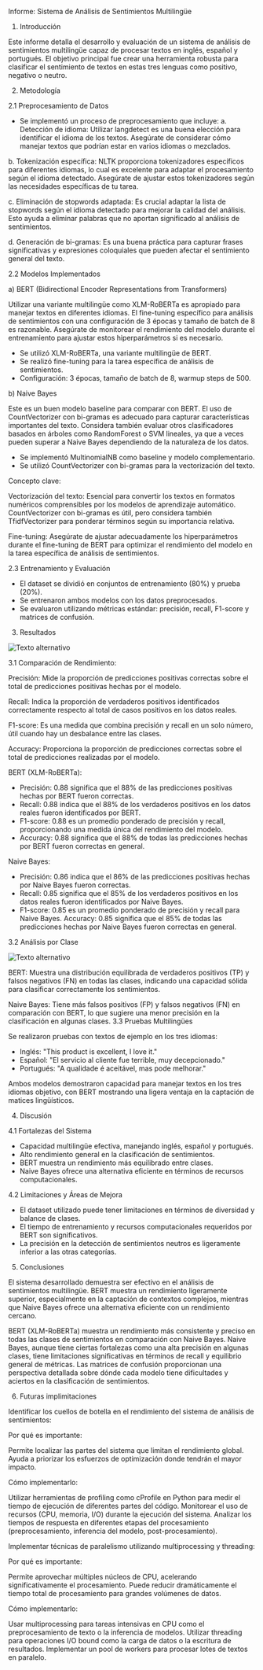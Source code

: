 Informe: Sistema de Análisis de Sentimientos Multilingüe

1. Introducción

Este informe detalla el desarrollo y evaluación de un sistema de análisis de sentimientos multilingüe capaz de procesar textos en inglés, español y portugués. El objetivo principal fue crear una herramienta robusta para clasificar el sentimiento de textos en estas tres lenguas como positivo, negativo o neutro.

2. Metodología

2.1 Preprocesamiento de Datos
- Se implementó un proceso de preprocesamiento que incluye:
a. Detección de idioma: Utilizar langdetect es una buena elección para identificar el idioma de los textos. Asegúrate de considerar cómo manejar textos que podrían estar en varios idiomas o mezclados.

b. Tokenización específica: NLTK proporciona tokenizadores específicos para diferentes idiomas, lo cual es excelente para adaptar el procesamiento según el idioma detectado. Asegúrate de ajustar estos tokenizadores según las necesidades específicas de tu tarea.

c. Eliminación de stopwords adaptada: Es crucial adaptar la lista de stopwords según el idioma detectado para mejorar la calidad del análisis. Esto ayuda a eliminar palabras que no aportan significado al análisis de sentimientos.

d. Generación de bi-gramas: Es una buena práctica para capturar frases significativas y expresiones coloquiales que pueden afectar el sentimiento general del texto.

2.2 Modelos Implementados

a) BERT (Bidirectional Encoder Representations from Transformers)

Utilizar una variante multilingüe como XLM-RoBERTa es apropiado para manejar textos en diferentes idiomas. El fine-tuning específico para análisis de sentimientos con una configuración de 3 épocas y tamaño de batch de 8 es razonable. Asegúrate de monitorear el rendimiento del modelo durante el entrenamiento para ajustar estos hiperparámetros si es necesario.
   - Se utilizó XLM-RoBERTa, una variante multilingüe de BERT.
   - Se realizó fine-tuning para la tarea específica de análisis de sentimientos.
   - Configuración: 3 épocas, tamaño de batch de 8, warmup steps de 500.

b) Naive Bayes

Este es un buen modelo baseline para comparar con BERT. El uso de CountVectorizer con bi-gramas es adecuado para capturar características importantes del texto. Considera también evaluar otros clasificadores basados en árboles como RandomForest o SVM lineales, ya que a veces pueden superar a Naive Bayes dependiendo de la naturaleza de los datos.

   - Se implementó MultinomialNB como baseline y modelo complementario.
   - Se utilizó CountVectorizer con bi-gramas para la vectorización del texto.

Concepto clave:

Vectorización del texto: Esencial para convertir los textos en formatos numéricos comprensibles por los modelos de aprendizaje automático. CountVectorizer con bi-gramas es útil, pero considera también TfidfVectorizer para ponderar términos según su importancia relativa.

Fine-tuning: Asegúrate de ajustar adecuadamente los hiperparámetros durante el fine-tuning de BERT para optimizar el rendimiento del modelo en la tarea específica de análisis de sentimientos.

2.3 Entrenamiento y Evaluación
- El dataset se dividió en conjuntos de entrenamiento (80%) y prueba (20%).
- Se entrenaron ambos modelos con los datos preprocesados.
- Se evaluaron utilizando métricas estándar: precisión, recall, F1-score y matrices de confusión.

3. Resultados

 ![Texto alternativo](https://github.com/VanesaTaipe/C8286/blob/7075caba3ac54ea44e2981bfc1a6409fd110348f/Proyecto/Sprint2/imagenes/evaluacion.png)


3.1 Comparación de Rendimiento:

Precisión: Mide la proporción de predicciones positivas correctas sobre el total de predicciones positivas hechas por el modelo.

Recall: Indica la proporción de verdaderos positivos identificados correctamente respecto al total de casos positivos en los datos reales.

F1-score: Es una medida que combina precisión y recall en un solo número, útil cuando hay un desbalance entre las clases.

Accuracy: Proporciona la proporción de predicciones correctas sobre el total de predicciones realizadas por el modelo.

BERT (XLM-RoBERTa):

- Precisión: 0.88 significa que el 88% de las predicciones positivas hechas por BERT fueron correctas.
- Recall: 0.88 indica que el 88% de los verdaderos positivos en los datos reales fueron identificados por BERT.
- F1-score: 0.88 es un promedio ponderado de precisión y recall, proporcionando una medida única del rendimiento del modelo.
- Accuracy: 0.88 significa que el 88% de todas las predicciones hechas por BERT fueron correctas en general.

Naive Bayes:

- Precisión: 0.86 indica que el 86% de las predicciones positivas hechas por Naive Bayes fueron correctas.
- Recall: 0.85 significa que el 85% de los verdaderos positivos en los datos reales fueron identificados por Naive Bayes.
- F1-score: 0.85 es un promedio ponderado de precisión y recall para Naive Bayes.
  Accuracy: 0.85 significa que el 85% de todas las predicciones hechas por Naive Bayes fueron correctas en general.

3.2 Análisis por Clase

 ![Texto alternativo](https://github.com/VanesaTaipe/C8286/blob/7075caba3ac54ea44e2981bfc1a6409fd110348f/Proyecto/Sprint2/imagenes/matriz.png)

  
BERT: Muestra una distribución equilibrada de verdaderos positivos (TP) y falsos negativos (FN) en todas las clases, indicando una capacidad sólida para clasificar correctamente los sentimientos.

Naive Bayes: Tiene más falsos positivos (FP) y falsos negativos (FN) en comparación con BERT, lo que sugiere una menor precisión en la clasificación en algunas clases.
3.3 Pruebas Multilingües

Se realizaron pruebas con textos de ejemplo en los tres idiomas:
- Inglés: "This product is excellent, I love it."
- Español: "El servicio al cliente fue terrible, muy decepcionado."
- Portugués: "A qualidade é aceitável, mas pode melhorar."

Ambos modelos demostraron capacidad para manejar textos en los tres idiomas objetivo, con BERT mostrando una ligera ventaja en la captación de matices lingüísticos.

4. Discusión

4.1 Fortalezas del Sistema

- Capacidad multilingüe efectiva, manejando inglés, español y portugués.
- Alto rendimiento general en la clasificación de sentimientos.
- BERT muestra un rendimiento más equilibrado entre clases.
- Naive Bayes ofrece una alternativa eficiente en términos de recursos computacionales.

4.2 Limitaciones y Áreas de Mejora

- El dataset utilizado puede tener limitaciones en términos de diversidad y balance de clases.
- El tiempo de entrenamiento y recursos computacionales requeridos por BERT son significativos.
- La precisión en la detección de sentimientos neutros es ligeramente inferior a las otras categorías.

5. Conclusiones

El sistema desarrollado demuestra ser efectivo en el análisis de sentimientos multilingüe. BERT muestra un rendimiento ligeramente superior, especialmente en la captación de contextos complejos, mientras que Naive Bayes ofrece una alternativa eficiente con un rendimiento cercano.

BERT (XLM-RoBERTa) muestra un rendimiento más consistente y preciso en todas las clases de sentimientos en comparación con Naive Bayes.
Naive Bayes, aunque tiene ciertas fortalezas como una alta precisión en algunas clases, tiene limitaciones significativas en términos de recall y equilibrio general de métricas.
Las matrices de confusión proporcionan una perspectiva detallada sobre dónde cada modelo tiene dificultades y aciertos en la clasificación de sentimientos.

6. Futuras implimitaciones
   
Identificar los cuellos de botella en el rendimiento del sistema de análisis de sentimientos:

Por qué es importante:

Permite localizar las partes del sistema que limitan el rendimiento global.
Ayuda a priorizar los esfuerzos de optimización donde tendrán el mayor impacto.

Cómo implementarlo:

Utilizar herramientas de profiling como cProfile en Python para medir el tiempo de ejecución de diferentes partes del código.
Monitorear el uso de recursos (CPU, memoria, I/O) durante la ejecución del sistema.
Analizar los tiempos de respuesta en diferentes etapas del procesamiento (preprocesamiento, inferencia del modelo, post-procesamiento).


Implementar técnicas de paralelismo utilizando multiprocessing y threading:

Por qué es importante:

Permite aprovechar múltiples núcleos de CPU, acelerando significativamente el procesamiento.
Puede reducir dramáticamente el tiempo total de procesamiento para grandes volúmenes de datos.

Cómo implementarlo:

Usar multiprocessing para tareas intensivas en CPU como el preprocesamiento de texto o la inferencia de modelos.
Utilizar threading para operaciones I/O bound como la carga de datos o la escritura de resultados.
Implementar un pool de workers para procesar lotes de textos en paralelo.
